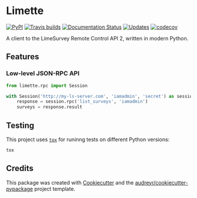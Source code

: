 # Limette

[//]: # (Badges)
[![PyPI](https://img.shields.io/pypi/v/limette.svg)][pypi]
[![Travis builds](https://api.travis-ci.com/mrfunnyshoes/limette.svg?branch=master)][travis]
[![Documentation Status](https://readthedocs.org/projects/limette/badge/?version=latest)][docs]
[![Updates](https://pyup.io/repos/github/mrfunnyshoes/limette/shield.svg)][pyup]
[![codecov](https://codecov.io/gh/mrfunnyshoes/limette/branch/master/graph/badge.svg)][codecov]

A client to the LimeSurvey Remote Control API 2, written in modern Python.

## Features

### Low-level JSON-RPC API

```python
from limette.rpc import Session

with Session('http://my-ls-server.com', 'iamadmin', 'secret') as session:
    response = session.rpc('list_surveys', 'iamadmin')
    surveys = response.result
```

## Testing

This project uses [`tox`](https://tox.readthedocs.io/en/latest/) for runinng tests on different Python versions:

```bash
tox
```

## Credits

This package was created with [Cookiecutter] and the [audreyr/cookiecutter-pypackage] project template.

[pypi]: https://pypi.python.org/pypi/limette
[travis]: https://travis-ci.com/mrfunnyshoes/limette
[docs]: https://limette.readthedocs.io/en/latest/?badge=latest
[pyup]: https://pyup.io/repos/github/mrfunnyshoes/limette/
[codecov]: https://codecov.io/gh/mrfunnyshoes/limette

[Cookiecutter]: https://github.com/audreyr/cookiecutter
[audreyr/cookiecutter-pypackage]: https://github.com/audreyr/cookiecutter-pypackage
